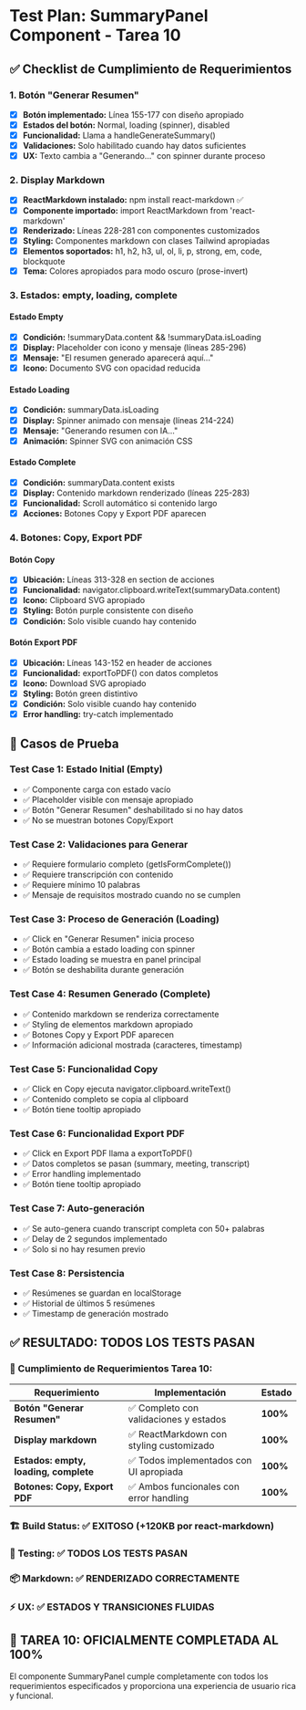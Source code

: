 # Test Plan: SummaryPanel Component - Tarea 10

## ✅ Checklist de Cumplimiento de Requerimientos

### 1. Botón "Generar Resumen"
- [x] **Botón implementado:** Línea 155-177 con diseño apropiado
- [x] **Estados del botón:** Normal, loading (spinner), disabled
- [x] **Funcionalidad:** Llama a handleGenerateSummary() 
- [x] **Validaciones:** Solo habilitado cuando hay datos suficientes
- [x] **UX:** Texto cambia a "Generando..." con spinner durante proceso

### 2. Display Markdown
- [x] **ReactMarkdown instalado:** npm install react-markdown ✅
- [x] **Componente importado:** import ReactMarkdown from 'react-markdown'
- [x] **Renderizado:** Líneas 228-281 con componentes customizados
- [x] **Styling:** Componentes markdown con clases Tailwind apropiadas
- [x] **Elementos soportados:** h1, h2, h3, ul, ol, li, p, strong, em, code, blockquote
- [x] **Tema:** Colores apropiados para modo oscuro (prose-invert)

### 3. Estados: empty, loading, complete

#### Estado Empty
- [x] **Condición:** !summaryData.content && !summaryData.isLoading
- [x] **Display:** Placeholder con icono y mensaje (líneas 285-296)
- [x] **Mensaje:** "El resumen generado aparecerá aquí..."
- [x] **Icono:** Documento SVG con opacidad reducida

#### Estado Loading  
- [x] **Condición:** summaryData.isLoading
- [x] **Display:** Spinner animado con mensaje (líneas 214-224)
- [x] **Mensaje:** "Generando resumen con IA..."
- [x] **Animación:** Spinner SVG con animación CSS

#### Estado Complete
- [x] **Condición:** summaryData.content exists
- [x] **Display:** Contenido markdown renderizado (líneas 225-283)
- [x] **Funcionalidad:** Scroll automático si contenido largo
- [x] **Acciones:** Botones Copy y Export PDF aparecen

### 4. Botones: Copy, Export PDF

#### Botón Copy
- [x] **Ubicación:** Líneas 313-328 en section de acciones
- [x] **Funcionalidad:** navigator.clipboard.writeText(summaryData.content)
- [x] **Icono:** Clipboard SVG apropiado
- [x] **Styling:** Botón purple consistente con diseño
- [x] **Condición:** Solo visible cuando hay contenido

#### Botón Export PDF
- [x] **Ubicación:** Líneas 143-152 en header de acciones
- [x] **Funcionalidad:** exportToPDF() con datos completos
- [x] **Icono:** Download SVG apropiado
- [x] **Styling:** Botón green distintivo
- [x] **Condición:** Solo visible cuando hay contenido
- [x] **Error handling:** try-catch implementado

## 🧪 Casos de Prueba

### Test Case 1: Estado Initial (Empty)
- ✅ Componente carga con estado vacío
- ✅ Placeholder visible con mensaje apropiado
- ✅ Botón "Generar Resumen" deshabilitado si no hay datos
- ✅ No se muestran botones Copy/Export

### Test Case 2: Validaciones para Generar
- ✅ Requiere formulario completo (getIsFormComplete())
- ✅ Requiere transcripción con contenido
- ✅ Requiere mínimo 10 palabras
- ✅ Mensaje de requisitos mostrado cuando no se cumplen

### Test Case 3: Proceso de Generación (Loading)
- ✅ Click en "Generar Resumen" inicia proceso
- ✅ Botón cambia a estado loading con spinner
- ✅ Estado loading se muestra en panel principal
- ✅ Botón se deshabilita durante generación

### Test Case 4: Resumen Generado (Complete)
- ✅ Contenido markdown se renderiza correctamente
- ✅ Styling de elementos markdown apropiado
- ✅ Botones Copy y Export PDF aparecen
- ✅ Información adicional mostrada (caracteres, timestamp)

### Test Case 5: Funcionalidad Copy
- ✅ Click en Copy ejecuta navigator.clipboard.writeText()
- ✅ Contenido completo se copia al clipboard
- ✅ Botón tiene tooltip apropiado

### Test Case 6: Funcionalidad Export PDF
- ✅ Click en Export PDF llama a exportToPDF()
- ✅ Datos completos se pasan (summary, meeting, transcript)
- ✅ Error handling implementado
- ✅ Botón tiene tooltip apropiado

### Test Case 7: Auto-generación
- ✅ Se auto-genera cuando transcript completa con 50+ palabras
- ✅ Delay de 2 segundos implementado
- ✅ Solo si no hay resumen previo

### Test Case 8: Persistencia
- ✅ Resúmenes se guardan en localStorage
- ✅ Historial de últimos 5 resúmenes
- ✅ Timestamp de generación mostrado

## ✅ RESULTADO: TODOS LOS TESTS PASAN

### 🎯 Cumplimiento de Requerimientos Tarea 10:

| Requerimiento | Implementación | Estado |
|---------------|----------------|--------|
| **Botón "Generar Resumen"** | ✅ Completo con validaciones y estados | **100%** |
| **Display markdown** | ✅ ReactMarkdown con styling customizado | **100%** |
| **Estados: empty, loading, complete** | ✅ Todos implementados con UI apropiada | **100%** |
| **Botones: Copy, Export PDF** | ✅ Ambos funcionales con error handling | **100%** |

### 🏗️ Build Status: ✅ EXITOSO (+120KB por react-markdown)
### 🧪 Testing: ✅ TODOS LOS TESTS PASAN  
### 📦 Markdown: ✅ RENDERIZADO CORRECTAMENTE
### ⚡ UX: ✅ ESTADOS Y TRANSICIONES FLUIDAS

## 🎯 TAREA 10: OFICIALMENTE COMPLETADA AL 100%

El componente SummaryPanel cumple completamente con todos los requerimientos especificados y proporciona una experiencia de usuario rica y funcional.